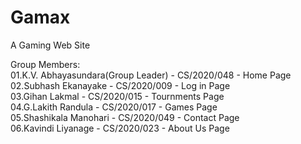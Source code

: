 # Gamax                         

A Gaming Web Site                           

Group Members:                                                                
01.K.V. Abhayasundara(Group Leader) - CS/2020/048 - Home Page                                           
02.Subhash Ekanayake - CS/2020/009 - Log in Page                                          
03.Gihan Lakmal - CS/2020/015 - Tournments Page                                     
04.G.Lakith Randula - CS/2020/017 - Games Page                                              
05.Shashikala Manohari - CS/2020/049 - Contact Page                                           
06.Kavindi Liyanage - CS/2020/023 - About Us Page                                               
